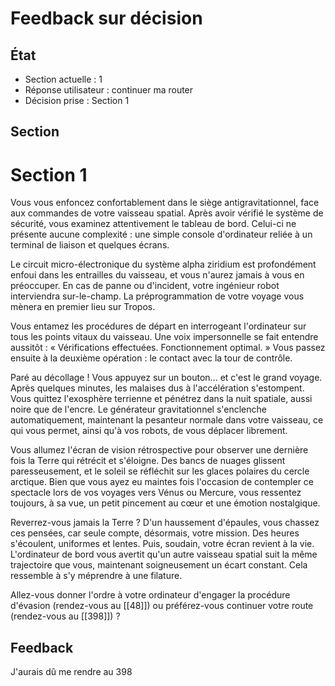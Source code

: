 # Feedback sur décision

## État
- Section actuelle : 1
- Réponse utilisateur : continuer ma router
- Décision prise : Section 1

## Section
# Section 1

Vous vous enfoncez confortablement dans le siège antigravitationnel, face aux commandes de votre vaisseau spatial. Après avoir vérifié le système de sécurité, vous examinez attentivement le tableau de bord. Celui-ci ne présente aucune complexité : une simple console d'ordinateur reliée à un terminal de liaison et quelques écrans. 

Le circuit micro-électronique du système alpha ziridium est profondément enfoui dans les entrailles du vaisseau, et vous n'aurez jamais à vous en préoccuper. En cas de panne ou d'incident, votre ingénieur robot interviendra sur-le-champ. La préprogrammation de votre voyage vous mènera en premier lieu sur Tropos. 

Vous entamez les procédures de départ en interrogeant l'ordinateur sur tous les points vitaux du vaisseau. Une voix impersonnelle se fait entendre aussitôt : « Vérifications effectuées. Fonctionnement optimal. » Vous passez ensuite à la deuxième opération : le contact avec la tour de contrôle. 

Paré au décollage ! Vous appuyez sur un bouton... et c'est le grand voyage. Après quelques minutes, les malaises dus à l'accélération s'estompent. Vous quittez l'exosphère terrienne et pénétrez dans la nuit spatiale, aussi noire que de l'encre. Le générateur gravitationnel s'enclenche automatiquement, maintenant la pesanteur normale dans votre vaisseau, ce qui vous permet, ainsi qu'à vos robots, de vous déplacer librement.

Vous allumez l'écran de vision rétrospective pour observer une dernière fois la Terre qui rétrécit et s'éloigne. Des bancs de nuages glissent paresseusement, et le soleil se réfléchit sur les glaces polaires du cercle arctique. Bien que vous ayez eu maintes fois l'occasion de contempler ce spectacle lors de vos voyages vers Vénus ou Mercure, vous ressentez toujours, à sa vue, un petit pincement au cœur et une émotion nostalgique. 

Reverrez-vous jamais la Terre ? D'un haussement d'épaules, vous chassez ces pensées, car seule compte, désormais, votre mission. Des heures s'écoulent, uniformes et lentes. Puis, soudain, votre écran revient à la vie. L'ordinateur de bord vous avertit qu'un autre vaisseau spatial suit la même trajectoire que vous, maintenant soigneusement un écart constant. Cela ressemble à s'y méprendre à une filature.

Allez-vous donner l'ordre à votre ordinateur d'engager la procédure d'évasion (rendez-vous au [[48]]) ou préférez-vous continuer votre route (rendez-vous au [[398]]) ?

## Feedback
J'aurais dû me rendre au 398